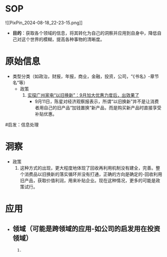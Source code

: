 # SOP

![[PixPin_2024-08-18_22-23-15.png]]

- **目的**：获取各个领域的信息，将其转化为自己的洞察并应用到自身中，降低自己对这个世界的模糊，提高各种事物的清晰度。

# 原始信息

- 类型分类（如政治，财报，年报，商业，金融，投资，公司，“《书名》-章节名”等）
	- 政策
		1. [实探广州家电“以旧换新”：9月加大优惠力度后，出效果了](https://www.huxiu.com/article/3473109.html) 
			- 9月11日，陈星对经济观察报表示，所谓“以旧换新”并不是让消费者用自己的旧产品“加钱置换”新产品，而是购买新产品时直接享受补贴优惠。

#启发：信息处理
# 洞察

- 政策
	1. 这种方式的出现，更大程度地体现了回收再利用机制没有建全，完善。整个消费品以旧换新的落实循环并没有打通，正确的方向是确定的-回收利用旧产品，获取价值利润，用来补贴企业。现在这种情况，更多的可能是政策试行。

# 应用

- 领域（可能是跨领域的应用-如公司的启发用在投资领域）
	- 
		1. 


